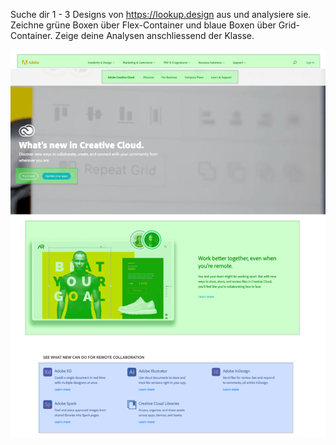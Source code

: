 Suche dir 1 - 3 Designs von https://lookup.design aus und analysiere sie.
Zeichne grüne Boxen über Flex-Container und blaue Boxen über Grid-Container.
Zeige deine Analysen anschliessend der Klasse.

![](analysis.png)
